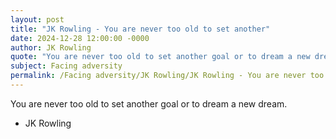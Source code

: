 ```yaml
---
layout: post
title: "JK Rowling - You are never too old to set another"
date: 2024-12-28 12:00:00 -0000
author: JK Rowling
quote: "You are never too old to set another goal or to dream a new dream."
subject: Facing adversity
permalink: /Facing adversity/JK Rowling/JK Rowling - You are never too old to set another
---
```


You are never too old to set another goal or to dream a new dream.

- JK Rowling
